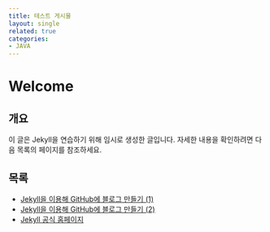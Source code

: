 ```yaml
---
title: 테스트 게시물
layout: single
related: true
categories:
- JAVA
---
```

# Welcome
 
## 개요
이 글은 Jekyll을 연습하기 위해 임시로 생성한 글입니다.
자세한 내용을 확인하려면 다음 목록의 페이지를 참조하세요.
 
## 목록
- [Jekyll을 이용해 GitHub에 블로그 만들기 (1)](https://jetalog.net/86)
- [Jekyll을 이용해 GitHub에 블로그 만들기 (2)](https://jetalog.net/87)
- [Jekyll 공식 홈페이지](https://jekyllrb-ko.github.io)
